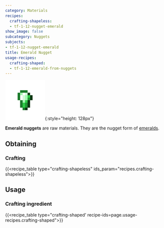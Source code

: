 ```yaml
---
category: Materials
recipes:
  crafting-shapeless:
  - tf-1-12-nugget-emerald
show_image: false
subcategory: Nuggets
subjects:
- tf-1-12-nugget-emerald
title: Emerald Nugget
usage-recipes:
  crafting-shaped:
  - tf-1-12-emerald-from-nuggets
---
```


![Emerald nugget](/assets/images/docs/1.12/thermal-foundation/nugget-emerald.png){:style="height: 128px"}


**Emerald nuggets** are raw materials. They are the nugget form of
[emeralds](https://minecraft.gamepedia.com/Emerald).


Obtaining
---------

### Crafting
{{<recipe_table type="crafting-shapeless" ids_param="recipes.crafting-shapeless">}}


Usage
-----

### Crafting ingredient
{{<recipe_table type="crafting-shaped' recipe-ids=page.usage-recipes.crafting-shaped">}}
